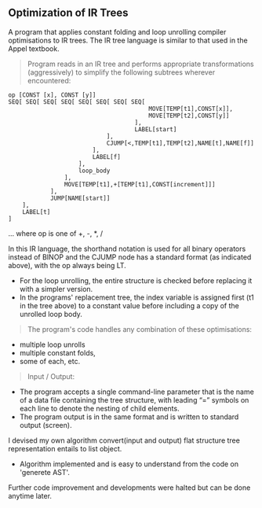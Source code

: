 ## Optimization of IR Trees

A program that applies constant folding and loop unrolling compiler optimisations to IR trees. 
The IR tree language is similar to that used in the Appel textbook. 

> Program reads in an IR tree and performs appropriate transformations (aggressively) to simplify the following subtrees wherever encountered:
```
op [CONST [x], CONST [y]]
SEQ[ SEQ[ SEQ[ SEQ[ SEQ[ SEQ[ SEQ[ SEQ[
                                        MOVE[TEMP[t1],CONST[x]],
                                        MOVE[TEMP[t2],CONST[y]]
                                    ],
                                    LABEL[start]
                            ],
                            CJUMP[<,TEMP[t1],TEMP[t2],NAME[t],NAME[f]]
                        ],
                        LABEL[f]
                    ],
                    loop_body
                ],
                MOVE[TEMP[t1],+[TEMP[t1],CONST[increment]]]
            ],
            JUMP[NAME[start]]
    ],
    LABEL[t]
]
```
... where op is one of +, -, *, /


In this IR language, the shorthand notation is used for all binary operators instead of BINOP and the CJUMP node has a standard format (as indicated above), with the op always being LT.

- For the loop unrolling, the entire structure is checked before replacing it with a simpler version.
- In the programs' replacement tree, the index variable is assigned first (t1 in the tree above) to a constant value before including a copy of the unrolled loop body. 

> The program's code handles any combination of these optimisations:
- multiple loop unrolls
- multiple constant folds, 
- some of each, etc.

> Input / Output:
- The program accepts a single command-line parameter that is the name of a data file containing the tree structure, 
with leading “=” symbols on each line to denote the nesting of child elements. 
- The program output is in the same format and is written to standard output (screen).

I devised my own algorithm convert(input and output) flat structure tree representation entails to list object.
- Algorithm implemented and is easy to understand from the code on 'generete AST'.

Further code improvement and developments were halted but can be done anytime later.
